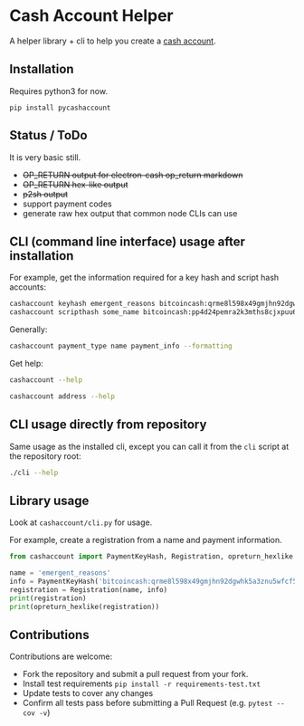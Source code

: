 # Cash Account Helper

A helper library + cli to help you create a [cash account](https://gitlab.com/cash-accounts/specification).


## Installation

Requires python3 for now.

`pip install pycashaccount`


## Status / ToDo

It is very basic still.

- ~~OP_RETURN output for electron-cash op_return markdown~~
- ~~OP_RETURN hex-like output~~
- ~~p2sh output~~
- support payment codes
- generate raw hex output that common node CLIs can use


## CLI (command line interface) usage after installation

For example, get the information required for a key hash and script hash accounts:

```bash
cashaccount keyhash emergent_reasons bitcoincash:qrme8l598x49gmjhn92dgwhk5a3znu5wfcf5uf94e9 --opreturn-hex
cashaccount scripthash some_name bitcoincash:pp4d24pemra2k3mths8cjxpuu6yl3a5ctvcp8mdkm9 --opreturn-hex
```

Generally:

```bash
cashaccount payment_type name payment_info --formatting
```

Get help:

```bash
cashaccount --help

cashaccount address --help
```


## CLI usage directly from repository

Same usage as the installed cli, except you can call it from the `cli` script at the repository root:

```bash
./cli --help
```


## Library usage

Look at `cashaccount/cli.py` for usage.

For example, create a registration from a name and payment information.

```python
from cashaccount import PaymentKeyHash, Registration, opreturn_hexlike

name = 'emergent_reasons'
info = PaymentKeyHash('bitcoincash:qrme8l598x49gmjhn92dgwhk5a3znu5wfcf5uf94e9')
registration = Registration(name, info)
print(registration)
print(opreturn_hexlike(registration))
```


## Contributions

Contributions are welcome:

- Fork the repository and submit a pull request from your fork.
- Install test requirements `pip install -r requirements-test.txt`
- Update tests to cover any changes
- Confirm all tests pass before submitting a Pull Request (e.g. `pytest --cov -v`)
